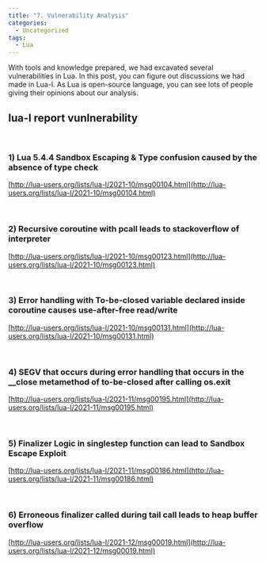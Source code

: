 ```yaml
---
title: "7. Vulnerability Analysis"
categories:
  - Uncategorized
tags:
  - Lua
---
```

With tools and knowledge prepared, we had excavated several vulnerabilities in Lua. In this post, you can figure out discussions we had made in Lua-l. As Lua is open-source language, you can see lots of people giving their opinions about our analysis.

## lua-l report vunlnerability

<br>

### 1) Lua 5.4.4 Sandbox Escaping & Type confusion caused by the absence of type check

  [http://lua-users.org/lists/lua-l/2021-10/msg00104.html](http://lua-users.org/lists/lua-l/2021-10/msg00104.html)

<br>

### 2) Recursive coroutine with pcall leads to stackoverflow of interpreter

  [http://lua-users.org/lists/lua-l/2021-10/msg00123.html](http://lua-users.org/lists/lua-l/2021-10/msg00123.html)

<br>

### 3) Error handling with To-be-closed variable declared inside coroutine causes use-after-free read/write

  [http://lua-users.org/lists/lua-l/2021-10/msg00131.html](http://lua-users.org/lists/lua-l/2021-10/msg00131.html)

<br>

### 4) SEGV that occurs during error handling that occurs in the __close metamethod of to-be-closed after calling os.exit

  [http://lua-users.org/lists/lua-l/2021-11/msg00195.html](http://lua-users.org/lists/lua-l/2021-11/msg00195.html)

<br>

### 5) Finalizer Logic in singlestep function can lead to Sandbox Escape Exploit

  [http://lua-users.org/lists/lua-l/2021-11/msg00186.html](http://lua-users.org/lists/lua-l/2021-11/msg00186.html)

<br>

### 6) Erroneous finalizer called during tail call leads to heap buffer overflow

  [http://lua-users.org/lists/lua-l/2021-12/msg00019.html](http://lua-users.org/lists/lua-l/2021-12/msg00019.html)
